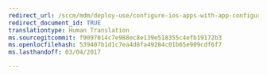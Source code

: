 ```yaml
---
redirect_url: /sccm/mdm/deploy-use/configure-ios-apps-with-app-configuration-policies
redirect_document_id: TRUE
translationtype: Human Translation
ms.sourcegitcommit: f9097014c7e988ec8e139e518355c4efb19172b3
ms.openlocfilehash: 539407b1d1c7ea4d8fa49284c01b65e909cdf6f7
ms.lasthandoff: 03/04/2017

---
```


